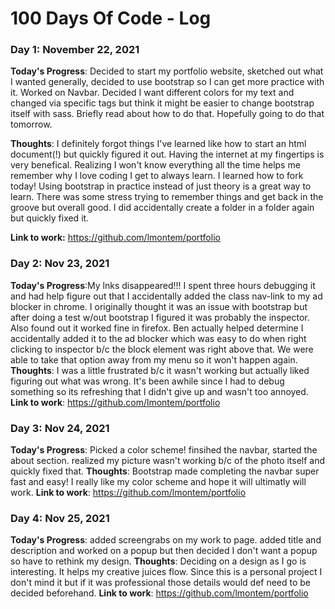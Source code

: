 # 100 Days Of Code - Log

<!-- ### Day 2: Nov 23, 2021

**Today's Progress**:
**Thoughts**:
**Link to work**: -->

### Day 1: November 22, 2021

**Today's Progress**: Decided to start my portfolio website, sketched out what I wanted generally, decided to use bootstrap so I can get more practice with it. Worked on Navbar. Decided I want different colors for my text and changed via specific tags but think it might be easier to change bootstrap itself with sass. Briefly read about how to do that. Hopefully going to do that tomorrow. 

**Thoughts**: I definitely forgot things I've learned like how to start an html document(!) but quickly figured it out. Having the internet at my fingertips is very benefical. Realizing I won't know everything all the time helps me remember why I love coding I get to always learn. I learned how to fork today! Using bootstrap in practice instead of just theory is a great way to learn. There was some stress trying to remember things and get back in the groove but overall good. I did accidentally create a folder in a folder again but quickly fixed it. 

**Link to work:** https://github.com/lmontem/portfolio 

### Day 2: Nov 23, 2021

**Today's Progress**:My lnks disappeared!!! I spent three hours debugging it and had help figure out that I accidentally added the class nav-link to my ad blocker in chrome. I originally thought it was an issue with bootstrap but after doing a test w/out bootstrap I figured it was probably the inspector. Also found out it worked fine in firefox. Ben actually helped determine I accidentally added it to the ad blocker which was easy to do when right clicking to inspector b/c the block element was right above that. We were able to take that option away from my menu so it won't happen again. 
**Thoughts**: I was a little frustrated b/c it wasn't working but actually liked figuring out what was wrong. It's been awhile since I had to debug something so its refreshing that I didn't give up and wasn't too annoyed. 
**Link to work**: https://github.com/lmontem/portfolio 

### Day 3: Nov 24, 2021

**Today's Progress**: Picked a color scheme! finsihed the navbar, started the about section. realized my picture wasn't working b/c of the photo itself and quickly fixed that. 
**Thoughts**: Bootstrap made completing the navbar super fast and easy! I really like my color scheme and hope it will ultimatly will work. 
**Link to work**: https://github.com/lmontem/portfolio 

### Day 4: Nov 25, 2021

**Today's Progress**: added screengrabs on my work to page. added title and description and worked on a popup but then decided I don't want a popup so have to rethink my design.
**Thoughts**: Deciding on a design as I go is interesting. It helps my creative juices flow. Since this is a personal project I don't mind it but if it was professional those details would def need to be decided beforehand. 
**Link to work**: https://github.com/lmontem/portfolio 